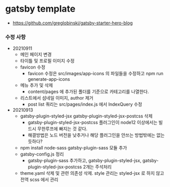 # gatsby template
- https://github.com/greglobinski/gatsby-starter-hero-blog

### 수정 사항
- 20210911
  - 메인 페이지 변경
  - 타이틀 및 프로필 이미지 수정
  - favicon 수정
    - favicon 수정은 src/images/app-icons 의 파일들을 수정하고 npm run generate-app-icons
  - 메뉴 추가 및 삭제
    - content/pages 에 추가된 폴더를 기준으로 카테고리를 나열한다.
  - 리스트에서 섬네일 이미지, author 제거
    - post list 쿼리는 src/pages/index.js 에서 IndexQuery 수정
- 20210913
  - gatsby-plugin-styled-jsx gatsby-plugin-styled-jsx-postcss 삭제
    - gatsby-plugin-styled-jsx-postcss 플러그인이 node12 이상에서는 빌드시 무한루프에 빠지는 것 같다.
    - 해결방법은 노드 버전을 낮추거나 해당 플러그인을 안쓰는 방법밖에는 없는듯하다?
  - npm install node-sass gatsby-plugin-sass 모듈 추가
  - gatsby-config.js 정리
    - gatsby-plugin-sass 추가하고, gatsby-plugin-styled-jsx, gatsby-plugin-styled-jsx-postcss 2개는 주석처리
  - theme.yaml 삭제 및 관련 의존성 삭제. style 관리는 styled-jsx 로 하지 않고 전역 scss 에서 관리
